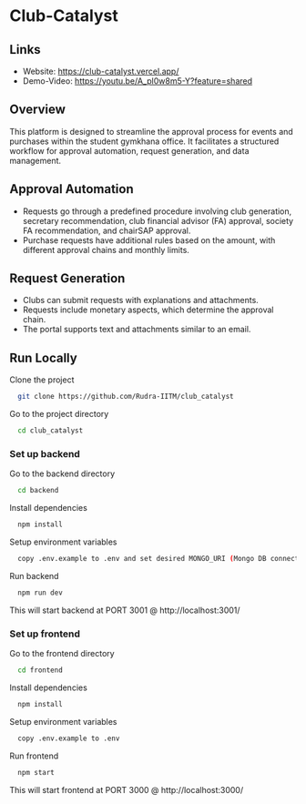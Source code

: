 # Club-Catalyst

## Links

- Website: https://club-catalyst.vercel.app/
- Demo-Video: https://youtu.be/A_pl0w8m5-Y?feature=shared

## Overview

This platform is designed to streamline the approval process for events and purchases within the student gymkhana office. It facilitates a structured workflow for approval automation, request generation, and data management.

## Approval Automation

- Requests go through a predefined procedure involving club generation, secretary recommendation, club financial advisor (FA) approval, society FA recommendation, and chairSAP approval.
- Purchase requests have additional rules based on the amount, with different approval chains and monthly limits.

## Request Generation

- Clubs can submit requests with explanations and attachments.
- Requests include monetary aspects, which determine the approval chain.
- The portal supports text and attachments similar to an email.

## Run Locally

Clone the project

```bash
  git clone https://github.com/Rudra-IITM/club_catalyst
```

Go to the project directory

```bash
  cd club_catalyst
```

### Set up backend

Go to the backend directory

```bash
  cd backend
```

Install dependencies

```bash
  npm install
```

Setup environment variables

```bash
  copy .env.example to .env and set desired MONGO_URI (Mongo DB connection string)
```

Run backend

```bash
  npm run dev
```

This will start backend at PORT 3001 @ http://localhost:3001/

### Set up frontend

Go to the frontend directory

```bash
  cd frontend
```

Install dependencies

```bash
  npm install
```

Setup environment variables

```bash
  copy .env.example to .env
```

Run frontend

```bash
  npm start
```

This will start frontend at PORT 3000 @ http://localhost:3000/
